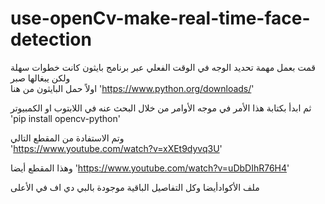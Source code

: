 # use-openCv-make-real-time-face-detection
قمت بعمل مهمة تحديد الوجه في الوقت الفعلي عبر برنامج بايثون كانت خطوات سهلة ولكن يبغالها صبر  
اولاً حمل البايثون من هنا 
'https://www.python.org/downloads/'

ثم ابدأ بكتابة هذا الأمر في موجه الأوامر من خلال البحث عنه في اللابتوب او الكمبيوتر 
'pip install opencv-python'

وتم الاستفادة من المقطع التالي  
'https://www.youtube.com/watch?v=xXEt9dyvq3U'

وهذا المقطع أيضا 
'https://www.youtube.com/watch?v=uDbDIhR76H4'


ملف الأكوادأيضا  وكل التفاصيل الباقية موجودة بالبي دي اف في الأعلى

